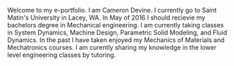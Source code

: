 Welcome to my e-portfolio. I am Cameron Devine. I currently go to Saint Matin's University in Lacey, WA. In May of 2016 I should recievie my bachelors degree in Mechanical engineering. I am currently taking classes in System Dynamics, Machine Design, Parametric Solid Modeling, and Fluid Dynamics. In the past I have taken enjoyed my Mechanics of Materials and Mechatronics courses. I am curently sharing my knowledge in the lower level engineering classes by tutoring. 
